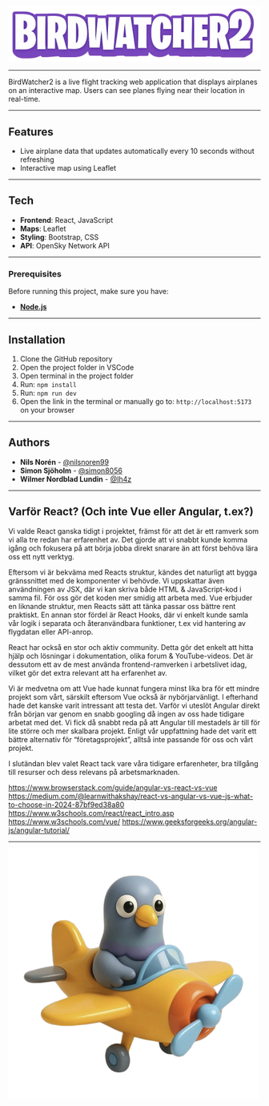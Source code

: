 ![BirdWatcher2 Logo](src/assets/logo.png)

---

BirdWatcher2 is a live flight tracking web application that displays airplanes on an interactive map. Users can see planes flying near their location in real-time.

---

## Features



- Live airplane data that updates automatically every 10 seconds without refreshing
- Interactive map using Leaflet



---

## Tech


- **Frontend**: React, JavaScript
- **Maps**: Leaflet
- **Styling**: Bootstrap, CSS
- **API**: OpenSky Network API

---

### Prerequisites
Before running this project, make sure you have:
- [**Node.js**](https://nodejs.org/)

---

## Installation


1. Clone the GitHub repository
2. Open the project folder in VSCode
3. Open terminal in the project folder
4. Run: `npm install`
5. Run: `npm run dev`
6. Open the link in the terminal or manually go to: `http://localhost:5173` on your browser

---

## Authors
- **Nils Norén** - [@nilsnoren99](https://github.com/nilsnoren99)
- **Simon Sjöholm** - [@simon8056](https://github.com/simon8056)
- **Wilmer Nordblad Lundin** - [@Ih4z](https://github.com/Ih4z)

---



## Varför React? (Och inte Vue eller Angular, t.ex?)


Vi valde React ganska tidigt i projektet, främst för att det är ett ramverk som vi alla tre redan har erfarenhet av. Det gjorde att vi snabbt kunde komma igång och fokusera på att börja jobba direkt snarare än att först behöva lära oss ett nytt verktyg.

Eftersom vi är bekväma med Reacts struktur, kändes det naturligt att bygga gränssnittet med de komponenter vi behövde. Vi uppskattar även användningen av JSX, där vi kan skriva både HTML & JavaScript-kod i samma fil. För oss gör det koden mer smidig att arbeta med. Vue erbjuder en liknande struktur, men Reacts sätt att tänka passar oss bättre rent praktiskt. En annan stor fördel är React Hooks, där vi enkelt kunde samla vår logik i separata och återanvändbara funktioner, t.ex vid hantering av flygdatan eller API-anrop.

React har också en stor och aktiv community. Detta gör det enkelt att hitta hjälp och lösningar i dokumentation, olika forum & YouTube-videos. Det är dessutom ett av de mest använda frontend-ramverken i arbetslivet idag, vilket gör det extra relevant att ha erfarenhet av.

Vi är medvetna om att Vue hade kunnat fungera minst lika bra för ett mindre projekt som vårt, särskilt eftersom Vue också är nybörjarvänligt. I efterhand hade det kanske varit intressant att testa det. Varför vi uteslöt Angular direkt från början var genom en snabb googling då ingen av oss hade tidigare arbetat med det. Vi fick då snabbt reda på att Angular till mestadels är till för lite större och mer skalbara projekt. Enligt vår uppfattning hade det varit ett bättre alternativ för “företagsprojekt”, alltså inte passande för oss och vårt projekt.

I slutändan blev valet React tack vare våra tidigare erfarenheter, bra tillgång till resurser och dess relevans på arbetsmarknaden.


https://www.browserstack.com/guide/angular-vs-react-vs-vue
https://medium.com/@learnwithakshay/react-vs-angular-vs-vue-js-what-to-choose-in-2024-87bf9ed38a80
https://www.w3schools.com/react/react_intro.asp
https://www.w3schools.com/vue/
https://www.geeksforgeeks.org/angular-js/angular-tutorial/

--- 

![Birdy](src/assets/birdy.png)